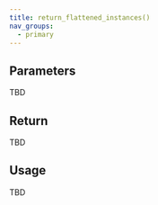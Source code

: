 ```yaml
---
title: return_flattened_instances()
nav_groups:
  - primary
---
```




## Parameters

TBD

## Return

TBD

## Usage

TBD